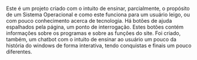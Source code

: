 Este é um projeto criado com o intuito de ensinar, parcialmente, o propósito de um Sistema Operacional e como este funciona para um usuário leigo, ou com pouco conhecimento acerca de tecnologia. Há botões de ajuda espalhados pela página, um ponto de interrogação. Estes botões contém informações sobre os programas e sobre as funções do site.
Foi criado, também, um chatbot com o intuito de ensinar ao usuário um pouco da história do windows de forma interativa, tendo conquistas e finais um pouco diferentes.